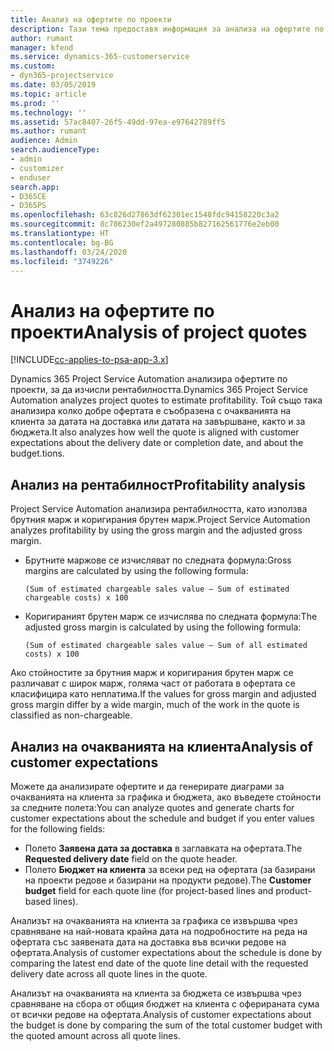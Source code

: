 ```yaml
---
title: Анализ на офертите по проекти
description: Тази тема предоставя информация за анализа на офертите по проекти.
author: rumant
manager: kfend
ms.service: dynamics-365-customerservice
ms.custom:
- dyn365-projectservice
ms.date: 03/05/2019
ms.topic: article
ms.prod: ''
ms.technology: ''
ms.assetid: 57ac8407-26f5-49dd-97ea-e97642789ff5
ms.author: rumant
audience: Admin
search.audienceType:
- admin
- customizer
- enduser
search.app:
- D365CE
- D365PS
ms.openlocfilehash: 63c826d27863df62301ec1548fdc94158220c3a2
ms.sourcegitcommit: 8c786230ef2a497280885b827162561776e2eb00
ms.translationtype: HT
ms.contentlocale: bg-BG
ms.lasthandoff: 03/24/2020
ms.locfileid: "3749226"
---
```

# <a name="analysis-of-project-quotes"></a><span data-ttu-id="bcd6b-103">Анализ на офертите по проекти</span><span class="sxs-lookup"><span data-stu-id="bcd6b-103">Analysis of project quotes</span></span>

[!INCLUDE[cc-applies-to-psa-app-3.x](../includes/cc-applies-to-psa-app-3x.md)]

<span data-ttu-id="bcd6b-104">Dynamics 365 Project Service Automation анализира офертите по проекти, за да изчисли рентабилността.</span><span class="sxs-lookup"><span data-stu-id="bcd6b-104">Dynamics 365 Project Service Automation analyzes project quotes to estimate profitability.</span></span> <span data-ttu-id="bcd6b-105">Той също така анализира колко добре офертата е съобразена с очакванията на клиента за датата на доставка или датата на завършване, както и за бюджета.</span><span class="sxs-lookup"><span data-stu-id="bcd6b-105">It also analyzes how well the quote is aligned with customer expectations about the delivery date or completion date, and about the budget.tions.</span></span>

## <a name="profitability-analysis"></a><span data-ttu-id="bcd6b-106">Анализ на рентабилност</span><span class="sxs-lookup"><span data-stu-id="bcd6b-106">Profitability analysis</span></span>

<span data-ttu-id="bcd6b-107">Project Service Automation анализира рентабилността, като използва брутния марж и коригирания брутен марж.</span><span class="sxs-lookup"><span data-stu-id="bcd6b-107">Project Service Automation analyzes profitability by using the gross margin and the adjusted gross margin.</span></span>

- <span data-ttu-id="bcd6b-108">Брутните маржове се изчисляват по следната формула:</span><span class="sxs-lookup"><span data-stu-id="bcd6b-108">Gross margins are calculated by using the following formula:</span></span>

  `
    (Sum of estimated chargeable sales value – Sum of estimated chargeable costs) x 100
  `
- <span data-ttu-id="bcd6b-109">Коригираният брутен марж се изчислява по следната формула:</span><span class="sxs-lookup"><span data-stu-id="bcd6b-109">The adjusted gross margin is calculated by using the following formula:</span></span>

  `
    (Sum of estimated chargeable sales value – Sum of all estimated costs) x 100
  `

<span data-ttu-id="bcd6b-110">Ако стойностите за брутния марж и коригирания брутен марж се различават с широк марж, голяма част от работата в офертата се класифицира като неплатима.</span><span class="sxs-lookup"><span data-stu-id="bcd6b-110">If the values for gross margin and adjusted gross margin differ by a wide margin, much of the work in the quote is classified as non-chargeable.</span></span>

## <a name="analysis-of-customer-expectations"></a><span data-ttu-id="bcd6b-111">Анализ на очакванията на клиента</span><span class="sxs-lookup"><span data-stu-id="bcd6b-111">Analysis of customer expectations</span></span>

<span data-ttu-id="bcd6b-112">Можете да анализирате офертите и да генерирате диаграми за очакванията на клиента за графика и бюджета, ако въведете стойности за следните полета:</span><span class="sxs-lookup"><span data-stu-id="bcd6b-112">You can analyze quotes and generate charts for customer expectations about the schedule and budget if you enter values for the following fields:</span></span>

- <span data-ttu-id="bcd6b-113">Полето **Заявена дата за доставка** в заглавката на офертата.</span><span class="sxs-lookup"><span data-stu-id="bcd6b-113">The **Requested delivery date** field on the quote header.</span></span>
- <span data-ttu-id="bcd6b-114">Полето **Бюджет на клиента** за всеки ред на офертата (за базирани на проекти редове и базирани на продукти редове).</span><span class="sxs-lookup"><span data-stu-id="bcd6b-114">The **Customer budget** field for each quote line (for project-based lines and product-based lines).</span></span>

<span data-ttu-id="bcd6b-115">Анализът на очакванията на клиента за графика се извършва чрез сравняване на най-новата крайна дата на подробностите на реда на офертата със заявената дата на доставка във всички редове на офертата.</span><span class="sxs-lookup"><span data-stu-id="bcd6b-115">Analysis of customer expectations about the schedule is done by comparing the latest end date of the quote line detail with the requested delivery date across all quote lines in the quote.</span></span>

<span data-ttu-id="bcd6b-116">Анализът на очакванията на клиента за бюджета се извършва чрез сравняване на сбора от общия бюджет на клиента с оферираната сума от всички редове на офертата.</span><span class="sxs-lookup"><span data-stu-id="bcd6b-116">Analysis of customer expectations about the budget is done by comparing the sum of the total customer budget with the quoted amount across all quote lines.</span></span>
